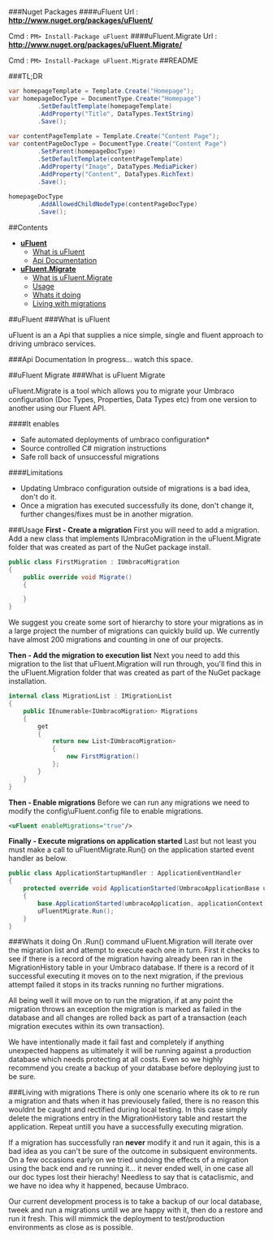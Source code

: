 ###Nuget Packages
####uFluent
Url : **http://www.nuget.org/packages/uFluent/**

Cmd : ```PM> Install-Package uFluent```
####uFluent.Migrate
Url : **http://www.nuget.org/packages/uFluent.Migrate/**

Cmd : ```PM> Install-Package uFluent.Migrate```
##README

###TL;DR

```c#
var homepageTemplate = Template.Create("Homepage");
var homepageDocType = DocumentType.Create("Homepage")
        .SetDefaultTemplate(homepageTemplate)
        .AddProperty("Title", DataTypes.TextString)
        .Save();
        
var contentPageTemplate = Template.Create("Content Page");
var contentPageDocType = DocumentType.Create("Content Page")
        .SetParent(homepageDocType)
        .SetDefaultTemplate(contentPageTemplate)
        .AddProperty("Image", DataTypes.MediaPicker)
        .AddProperty("Content", DataTypes.RichText)
        .Save();
        
homepageDocType
        .AddAllowedChildNodeType(contentPageDocType)
        .Save();

```
##Contents
* **[uFluent](#uFluent)**
  * [What is uFluent](#what-is-ufluent) 
  * [Api Documentation](#api-documentation)
* **[uFluent.Migrate](#ufluent-migrate)**
  * [What is uFluent.Migrate](#what-is-ufluent-migrate)
  * [Usage](#usage) 
  * [Whats it doing](#whats-it-doing)
  * [Living with migrations](#Living-with-migrations)

##uFluent
###What is uFluent

uFluent is an a Api that supplies a nice simple, single and fluent approach to driving umbraco services.

###Api Documentation
In progress... watch this space.

##uFluent Migrate
###What is uFluent Migrate

uFluent.Migrate is a tool which allows you to migrate your Umbraco configuration (Doc Types, Properties, Data Types etc) from one version to another using our Fluent API.

####It enables
* Safe automated deployments of umbraco configuration*
* Source controlled C# migration instructions
* Safe roll back of unsuccessful migrations

####Limitations
* Updating Umbraco configuration outside of migrations is a bad idea, don't do it.
* Once a migration has executed successfully its done, don't change it, further changes/fixes must be in another migration.

###Usage
**First - Create a migration**
First you will need to add a migration. Add a new class that implements IUmbracoMigration in the uFluent.Migrate folder that was created as part of the NuGet package install. 
```C#
public class FirstMigration : IUmbracoMigration
{
    public override void Migrate()
    {

    }
}
```
We suggest you create some sort of hierarchy to store your migrations as in a large project the number of migrations can quickly build up. We currently have almost 200 migrations and counting in one of our projects.

**Then - Add the migration to execution list**
Next you need to add this migration to the list that uFluent.Migration will run through, you'll find this in the uFluent.Migration folder that was created as part of the NuGet package installation.

```C#
internal class MigrationList : IMigrationList
{
    public IEnumerable<IUmbracoMigration> Migrations
    {
        get
        {
            return new List<IUmbracoMigration>
            {
                new FirstMigration()
            };
        }
    }
}
```

**Then - Enable migrations**
Before we can run any migrations we need to modify the config\uFluent.config file to enable migrations.

```XML
<uFluent enableMigrations="true"/>
```

**Finally - Execute migrations on application started**
Last but not least you must make a call to uFluentMigrate.Run() on the application started event handler as below.
```C#
public class ApplicationStartupHandler : ApplicationEventHandler
{
    protected override void ApplicationStarted(UmbracoApplicationBase umbracoApplication, ApplicationContext applicationContext)
    {
		base.ApplicationStarted(umbracoApplication, applicationContext);
        uFluentMigrate.Run();
    }
}
```

###Whats it doing
On .Run() command uFluent.Migration will iterate over the migration list and attempt to execute each one in turn. First it checks to see if there is a record of the migration having already been ran in the MigrationHistory table in your Umbraco database. If there is a record of it successful executing it moves on to the next migration, if the previous attempt failed it stops in its tracks running no further migrations.

All being well it will move on to run the migration, if at any point the migration throws an exception the migration is marked as failed in the database and all changes are rolled back as part of a transaction (each migration executes within its own transaction).

We have intentionally made it fail fast and completely if anything unexpected happens as ultimately it will be running against a production database which needs protecting at all costs. Even so we highly recommend you create a backup of your database before deploying just to be sure.

###Living with migrations
There is only one scenario where its ok to re run a migration and thats when it has previousely failed, there is no reason this wouldnt be caught and rectified during local testing. In this case simply delete the migrations entry in the MigrationHistory table and restart the application. Repeat untill you have a successfully executing migration.

If a migration has successfully ran **never** modify it and run it again, this is a bad idea as you can't be sure of the outcome in subsiquent environments. On a few occasions early on we tried undoing the effects of a migration using the back end and re running it... it never ended well, in one case all our doc types lost their hierachy! Needless to say that is cataclismic, and we have no idea why it happened, because Umbraco.

Our current development process is to take a backup of our local database, tweek and run a migrations untill we are happy with it, then do a restore and run it fresh. This will mimmick the deployment to test/production environments as close as is possible.
